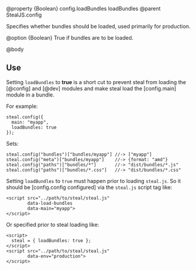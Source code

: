 @property {Boolean} config.loadBundles loadBundles
@parent StealJS.config

Specifies whether bundles should be loaded, used primarily for production.

@option {Boolean} True if bundles are to be loaded.

@body

## Use

Setting `loadBundles` to **true** is a short cut to prevent steal from loading the
[@config] and [@dev] modules and make steal load the [config.main] module
in a bundle.

For example:

```
steal.config({
  main: "myapp",
  loadBundles: true
});
```

Sets:

```
steal.config("bundles")["bundles/myapp"] //-> ["myapp"]
steal.config("meta")["bundles/myapp"]    //-> {format: "amd"}
steal.config("paths")["bundles/*"]       //-> "dist/bundles/*.js"
steal.config("paths")["bundles/*.css"]   //-> "dist/bundles/*.css"
```

Setting `loadBundles` to `true` must happen prior to loading `steal.js`.  So it should
be [config.config configured] via the `steal.js` script tag like:

```
<script src="../path/to/steal/steal.js"
		data-load-bundles
        data-main="myapp">
</script>
```

Or specified prior to steal loading like:

```
<script>
  steal = { loadBundles: true };
</script>
<script src="../path/to/steal/steal.js"
        data-env="production">
</script>
```
